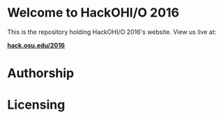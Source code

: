 # Welcome to HackOHI/O 2016 
This is the repository holding HackOHI/O 2016's website. View us live at:

**[hack.osu.edu/2016](http://hack.osu.edu/2016)**

# Authorship

# Licensing
